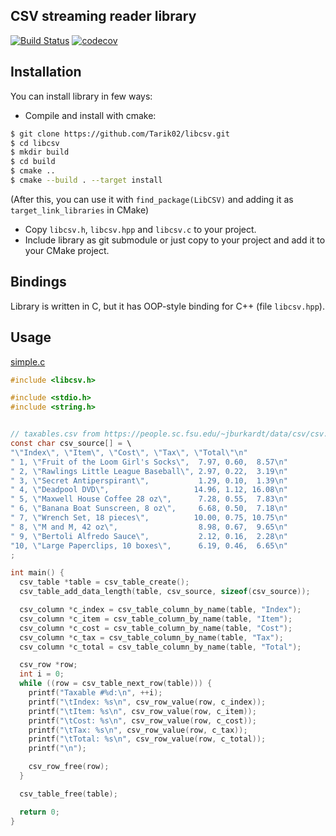 ## CSV streaming reader library

[![Build Status](https://travis-ci.org/Tarik02/libcsv.svg?branch=master)](https://travis-ci.org/Tarik02/libcsv)
[![codecov](https://codecov.io/gh/Tarik02/libcsv/branch/master/graph/badge.svg)](https://codecov.io/gh/Tarik02/libcsv)

## Installation
You can install library in few ways:
 - Compile and install with cmake:
```bash
$ git clone https://github.com/Tarik02/libcsv.git
$ cd libcsv
$ mkdir build
$ cd build
$ cmake ..
$ cmake --build . --target install
```
(After this, you can use it with `find_package(LibCSV)` and adding it as `target_link_libraries` in CMake)
 - Copy `libcsv.h`, `libcsv.hpp` and `libcsv.c` to your project.
 - Include library as git submodule or just copy to your project and add it to your CMake project.

## Bindings
Library is written in C, but it has OOP-style binding for C++ (file `libcsv.hpp`).

## Usage
[simple.c](examples/simple.c)
```c
#include <libcsv.h>

#include <stdio.h>
#include <string.h>


// taxables.csv from https://people.sc.fsu.edu/~jburkardt/data/csv/csv.html
const char csv_source[] = \
"\"Index\", \"Item\", \"Cost\", \"Tax\", \"Total\"\n"
" 1, \"Fruit of the Loom Girl's Socks\",  7.97, 0.60,  8.57\n"
" 2, \"Rawlings Little League Baseball\", 2.97, 0.22,  3.19\n"
" 3, \"Secret Antiperspirant\",           1.29, 0.10,  1.39\n"
" 4, \"Deadpool DVD\",                   14.96, 1.12, 16.08\n"
" 5, \"Maxwell House Coffee 28 oz\",      7.28, 0.55,  7.83\n"
" 6, \"Banana Boat Sunscreen, 8 oz\",     6.68, 0.50,  7.18\n"
" 7, \"Wrench Set, 18 pieces\",          10.00, 0.75, 10.75\n"
" 8, \"M and M, 42 oz\",                  8.98, 0.67,  9.65\n"
" 9, \"Bertoli Alfredo Sauce\",           2.12, 0.16,  2.28\n"
"10, \"Large Paperclips, 10 boxes\",      6.19, 0.46,  6.65\n"
;

int main() {
  csv_table *table = csv_table_create();
  csv_table_add_data_length(table, csv_source, sizeof(csv_source));

  csv_column *c_index = csv_table_column_by_name(table, "Index");
  csv_column *c_item = csv_table_column_by_name(table, "Item");
  csv_column *c_cost = csv_table_column_by_name(table, "Cost");
  csv_column *c_tax = csv_table_column_by_name(table, "Tax");
  csv_column *c_total = csv_table_column_by_name(table, "Total");

  csv_row *row;
  int i = 0;
  while ((row = csv_table_next_row(table))) {
    printf("Taxable #%d:\n", ++i);
    printf("\tIndex: %s\n", csv_row_value(row, c_index));
    printf("\tItem: %s\n", csv_row_value(row, c_item));
    printf("\tCost: %s\n", csv_row_value(row, c_cost));
    printf("\tTax: %s\n", csv_row_value(row, c_tax));
    printf("\tTotal: %s\n", csv_row_value(row, c_total));
    printf("\n");

    csv_row_free(row);
  }

  csv_table_free(table);

  return 0;
}
```
